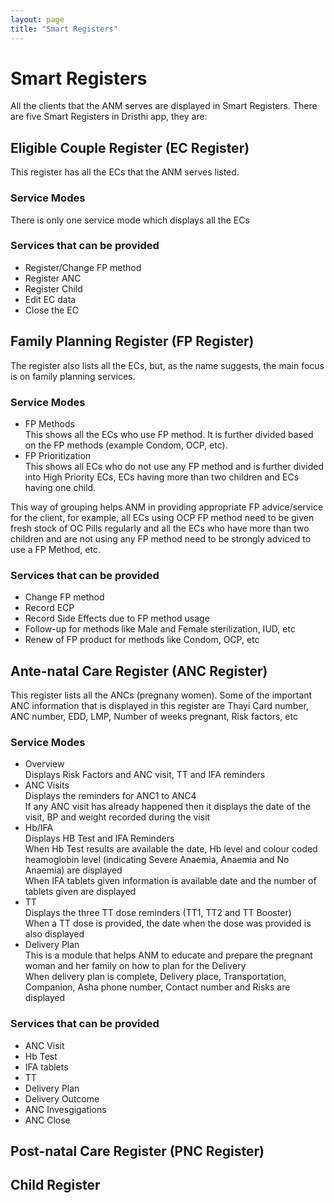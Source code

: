 ```yaml
---
layout: page
title: "Smart Registers"
---
```


# Smart Registers

All the clients that the ANM serves are displayed in Smart Registers. There are five Smart Registers in Dristhi app, they are:

## Eligible Couple Register (EC Register)

This register has all the ECs that the ANM serves listed. 

### Service Modes
There is only one service mode which displays all the ECs

### Services that can be provided
* Register/Change FP method
* Register ANC
* Register Child
* Edit EC data
* Close the EC

## Family Planning Register (FP Register)

The register also lists all the ECs, but, as the name suggests, the main focus is on family planning services.  

### Service Modes

* FP Methods  
	This shows all the ECs who use FP method. It is further divided based on the FP methods (example Condom, OCP, etc).  
* FP Prioritization  
	This shows all ECs who do not use any FP method and is further divided into High Priority ECs, ECs having more than two children and ECs having one child.  

This way of grouping helps ANM in providing appropriate FP advice/service for the client, for example, all ECs using OCP FP method need to be given fresh stock of OC Pills regularly and all the ECs who have more than two children and are not using any FP method need to be strongly adviced to use a FP Method, etc.  

### Services that can be provided
* Change FP method
* Record ECP
* Record Side Effects due to FP method usage
* Follow-up for methods like Male and Female sterilization, IUD, etc
* Renew of FP product for methods like Condom, OCP, etc

## Ante-natal Care Register (ANC Register)

This register lists all the ANCs (pregnany women). Some of the important ANC information that is displayed in this register are Thayi Card number, ANC number, EDD, LMP, Number of weeks pregnant, Risk factors, etc  

### Service Modes

* Overview  
	Displays Risk Factors and ANC visit, TT and IFA reminders  
* ANC Visits  
	Displays the reminders for ANC1 to ANC4  
	If any ANC visit has already happened then it displays the date of the visit, BP and weight recorded during the visit     
* Hb/IFA  
	Displays HB Test and IFA Reminders  
	When Hb Test results are available the date, Hb level and colour coded heamoglobin level (indicating Severe Anaemia, Anaemia and No Anaemia) are displayed  
	When IFA tablets given information is available date and the number of tablets given are displayed  
* TT  
	Displays the three TT dose reminders (TT1, TT2 and TT Booster)  
	When a TT dose is provided, the date when the dose was provided is also displayed  
* Delivery Plan  
	This is a module that helps ANM to educate and prepare the pregnant woman and her family on how to plan for the Delivery  
	When delivery plan is complete, Delivery place, Transportation, Companion, Asha phone number, Contact number and Risks are displayed  

### Services that can be provided

* ANC Visit
* Hb Test
* IFA tablets
* TT
* Delivery Plan
* Delivery Outcome
* ANC Invesgigations
* ANC Close

## Post-natal Care Register (PNC Register)

## Child Register